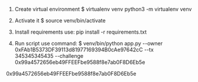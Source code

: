 1. Create virtual environment
$ virtualenv venv
python3 -m virtualenv venv

2. Activate it
$ source venv/bin/activate

3. Install requirements use:
pip install -r requirements.txt

4. Run script use command:
$ venv/bin/python app.py --owner 0xFAb1B5373DF39113d81977169394B0cAe97642cC --tx 345345345435 --challenge 0x99a4572656eb49FFEEFbe9588f8e7ab0F8D6Eb5e



0x99a4572656eb49FFEEFbe9588f8e7ab0F8D6Eb5e